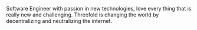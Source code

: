 Software Engineer with passion in new technologies, love every thing that is really new and challenging. Threefold is changing the world by decentralizing and neutralizing the internet.